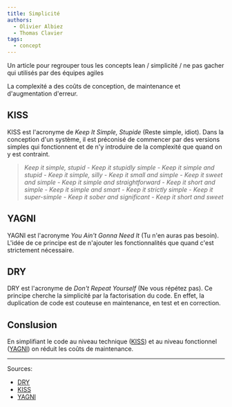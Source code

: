 ```yaml
---
title: Simplicité
authors:
  - Olivier Albiez
  - Thomas Clavier
tags:
  - concept
---
```



Un article pour regrouper tous les concepts lean / simplicité / ne pas gacher qui utilisés par des équipes agiles

La complexité a des coûts de conception, de maintenance et d'augmentation d'erreur.


## KISS

KISS est l'acronyme de _Keep It Simple, Stupide_ (Reste simple, idiot). Dans la conception d'un système, il est préconisé de commencer par des versions simples qui fonctionnent et de n'y introduire de la complexité que quand on y est contraint.

>  _Keep it simple, stupid - Keep it stupidly simple - Keep it simple and stupid - Keep it simple, silly - Keep it small and simple - Keep it sweet and simple - Keep it simple and straightforward - Keep it short and simple - Keep it simple and smart - Keep it strictly simple - Keep it super-simple - Keep it sober and significant - Keep it short and sweet_


## YAGNI

YAGNI est l'acronyme _You Ain't Gonna Need It_ (Tu n'en auras pas besoin). L'idée de ce principe est de n'ajouter les fonctionnalités que quand c'est strictement nécessaire.


## DRY

DRY est l'acronyme de _Don't Repeat Yourself_ (Ne vous répétez pas). Ce principe cherche la simplicité par la factorisation du code. En effet, la duplication de code est couteuse en maintenance, en test et en correction.

## Conslusion

En simplifiant le code au niveau technique ([KISS]) et au niveau fonctionnel ([YAGNI]) on réduit les coûts de maintenance. 

---
Sources:

- [DRY]
- [KISS]
- [YAGNI]

[DRY]: https://fr.wikipedia.org/wiki/Ne_vous_r%C3%A9p%C3%A9tez_pas
[KISS]: https://fr.wikipedia.org/wiki/Principe_KISS
[YAGNI]: https://fr.wikipedia.org/wiki/YAGNI
